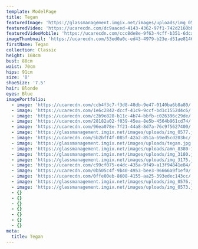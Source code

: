 ```yaml
---
template: ModelPage
title: Tegan
featuredImage: 'https://glassmanagement.imgix.net/images/uploads/img_0580.jpg'
featuredVideo: 'https://ucarecdn.com/dc9aaced-4143-4362-97f1-742d2160bb01/'
featuredVideoMobile: 'https://ucarecdn.com/ccc8de8e-9f63-4cff-b351-6dca75e994cc/'
imageThumbnail: 'https://ucarecdn.com/53ed0a0c-ed43-4979-b23e-d51ae8146daf/'
firstName: Tegan
collection: Classic
height: 168cm
bust: 88cm
waist: 70cm
hips: 91cm
size: '8'
shoeSize: '7.5'
hair: Blonde
eyes: Blue
imagePortfolio:
  - image: 'https://ucarecdn.com/ccb4f3c7-f3d8-48db-9e47-0140ba6b8a80/'
  - image: 'https://ucarecdn.com/1e6c2842-dccf-41c9-9ccf-bd1c1552d4c6/'
  - image: 'https://ucarecdn.com/c2b9e828-b11c-4b74-bbfb-c026396c29de/'
  - image: 'https://ucarecdn.com/28182a02-f039-45ea-8e5b-4564b961cd74/'
  - image: 'https://ucarecdn.com/96ea078e-7f21-44a8-8d7a-76c9f5627400/'
  - image: 'https://glassmanagement.imgix.net/images/uploads/img_0577.jpg'
  - image: 'https://ucarecdn.com/5b2bff4f-085f-42a2-851a-69ed5cd203bc/'
  - image: 'https://glassmanagement.imgix.net/images/uploads/tegan.jpg'
  - image: 'https://glassmanagement.imgix.net/images/uploads/amn_8380-1-_preview.jpg'
  - image: 'https://glassmanagement.imgix.net/images/uploads/img_3180.jpg'
  - image: 'https://glassmanagement.imgix.net/images/uploads/img_3175.jpg'
  - image: 'https://ucarecdn.com/c99cf075-e4dc-435a-9f49-a13f94841e84/'
  - image: 'https://ucarecdn.com/0b505c4f-9b40-4953-bee3-96666a9f1ef0/'
  - image: 'https://ucarecdn.com/0ffe00eb-8608-4155-aa25-393edec143cc/'
  - image: 'https://glassmanagement.imgix.net/images/uploads/img_0576.jpg'
  - image: 'https://glassmanagement.imgix.net/images/uploads/img_0573.jpg'
  - {}
  - {}
  - {}
  - {}
  - {}
  - {}
  - {}
meta:
  title: Tegan
---
```


